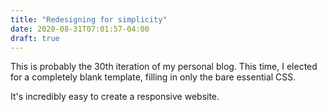```yaml
---
title: "Redesigning for simplicity"
date: 2020-08-31T07:01:57-04:00
draft: true
---
```


This is probably the 30th iteration of my personal blog.  This time, I elected for a completely blank template, filling in only the bare essential CSS.

It's incredibly easy to create a responsive website.





